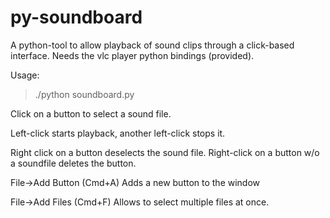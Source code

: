 # py-soundboard
A python-tool to allow playback of sound clips through a click-based interface. Needs the vlc player python bindings (provided).

Usage:
>./python soundboard.py

Click on a button to select a sound file. 

Left-click starts playback, another left-click stops it. 

Right click on a button deselects the sound file. Right-click on a button w/o a soundfile deletes the button.

File->Add Button (Cmd+A) Adds a new button to the window

File->Add Files (Cmd+F) Allows to select multiple files at once.

